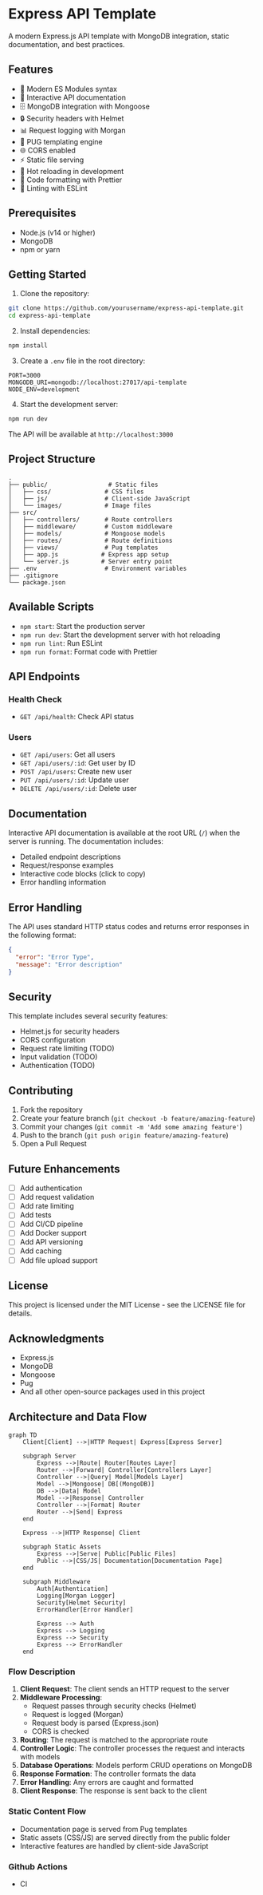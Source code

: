 # Express API Template

A modern Express.js API template with MongoDB integration, static documentation, and best practices.

## Features

- 🚀 Modern ES Modules syntax
- 📝 Interactive API documentation
- 🗄️ MongoDB integration with Mongoose
- 🔒 Security headers with Helmet
- 📊 Request logging with Morgan
- 🎨 PUG templating engine
- 🌐 CORS enabled
- ⚡ Static file serving
- 🔄 Hot reloading in development
- 💅 Code formatting with Prettier
- 🧹 Linting with ESLint

## Prerequisites

- Node.js (v14 or higher)
- MongoDB
- npm or yarn

## Getting Started

1. Clone the repository:

```bash
git clone https://github.com/yourusername/express-api-template.git
cd express-api-template
```

2. Install dependencies:

```bash
npm install
```

3. Create a `.env` file in the root directory:

```env
PORT=3000
MONGODB_URI=mongodb://localhost:27017/api-template
NODE_ENV=development
```

4. Start the development server:

```bash
npm run dev
```

The API will be available at `http://localhost:3000`

## Project Structure

```
.
├── public/                 # Static files
│   ├── css/               # CSS files
│   ├── js/                # Client-side JavaScript
│   └── images/            # Image files
├── src/
│   ├── controllers/       # Route controllers
│   ├── middleware/        # Custom middleware
│   ├── models/            # Mongoose models
│   ├── routes/            # Route definitions
│   ├── views/             # Pug templates
│   ├── app.js            # Express app setup
│   └── server.js         # Server entry point
├── .env                   # Environment variables
├── .gitignore
└── package.json
```

## Available Scripts

- `npm start`: Start the production server
- `npm run dev`: Start the development server with hot reloading
- `npm run lint`: Run ESLint
- `npm run format`: Format code with Prettier

## API Endpoints

### Health Check

- `GET /api/health`: Check API status

### Users

- `GET /api/users`: Get all users
- `GET /api/users/:id`: Get user by ID
- `POST /api/users`: Create new user
- `PUT /api/users/:id`: Update user
- `DELETE /api/users/:id`: Delete user

## Documentation

Interactive API documentation is available at the root URL (`/`) when the server is running. The documentation includes:

- Detailed endpoint descriptions
- Request/response examples
- Interactive code blocks (click to copy)
- Error handling information

## Error Handling

The API uses standard HTTP status codes and returns error responses in the following format:

```json
{
  "error": "Error Type",
  "message": "Error description"
}
```

## Security

This template includes several security features:

- Helmet.js for security headers
- CORS configuration
- Request rate limiting (TODO)
- Input validation (TODO)
- Authentication (TODO)

## Contributing

1. Fork the repository
2. Create your feature branch (`git checkout -b feature/amazing-feature`)
3. Commit your changes (`git commit -m 'Add some amazing feature'`)
4. Push to the branch (`git push origin feature/amazing-feature`)
5. Open a Pull Request

## Future Enhancements

- [ ] Add authentication
- [ ] Add request validation
- [ ] Add rate limiting
- [ ] Add tests
- [ ] Add CI/CD pipeline
- [ ] Add Docker support
- [ ] Add API versioning
- [ ] Add caching
- [ ] Add file upload support

## License

This project is licensed under the MIT License - see the LICENSE file for details.

## Acknowledgments

- Express.js
- MongoDB
- Mongoose
- Pug
- And all other open-source packages used in this project

## Architecture and Data Flow

```mermaid
graph TD
    Client[Client] -->|HTTP Request| Express[Express Server]

    subgraph Server
        Express -->|Route| Router[Routes Layer]
        Router -->|Forward| Controller[Controllers Layer]
        Controller -->|Query| Model[Models Layer]
        Model -->|Mongoose| DB[(MongoDB)]
        DB -->|Data| Model
        Model -->|Response| Controller
        Controller -->|Format| Router
        Router -->|Send| Express
    end

    Express -->|HTTP Response| Client

    subgraph Static Assets
        Express -->|Serve| Public[Public Files]
        Public -->|CSS/JS| Documentation[Documentation Page]
    end

    subgraph Middleware
        Auth[Authentication]
        Logging[Morgan Logger]
        Security[Helmet Security]
        ErrorHandler[Error Handler]

        Express --> Auth
        Express --> Logging
        Express --> Security
        Express --> ErrorHandler
    end
```

### Flow Description

1. **Client Request**: The client sends an HTTP request to the server
2. **Middleware Processing**:
   - Request passes through security checks (Helmet)
   - Request is logged (Morgan)
   - Request body is parsed (Express.json)
   - CORS is checked
3. **Routing**: The request is matched to the appropriate route
4. **Controller Logic**: The controller processes the request and interacts with models
5. **Database Operations**: Models perform CRUD operations on MongoDB
6. **Response Formation**: The controller formats the data
7. **Error Handling**: Any errors are caught and formatted
8. **Client Response**: The response is sent back to the client

### Static Content Flow

- Documentation page is served from Pug templates
- Static assets (CSS/JS) are served directly from the public folder
- Interactive features are handled by client-side JavaScript

### Github Actions

- CI

